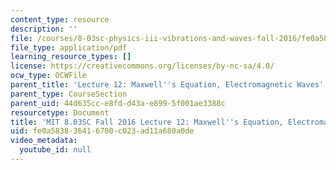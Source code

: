 ```yaml
---
content_type: resource
description: ''
file: /courses/8-03sc-physics-iii-vibrations-and-waves-fall-2016/fe0a583836416700c023ad11a680a0de_MIT8_03SCF16_Lec12.pdf
file_type: application/pdf
learning_resource_types: []
license: https://creativecommons.org/licenses/by-nc-sa/4.0/
ocw_type: OCWFile
parent_title: 'Lecture 12: Maxwell''s Equation, Electromagnetic Waves'
parent_type: CourseSection
parent_uid: 44d635cc-e8fd-d43a-e899-5f001ae3388c
resourcetype: Document
title: 'MIT 8.03SC Fall 2016 Lecture 12: Maxwell''s Equation, Electromagnetic Waves'
uid: fe0a5838-3641-6700-c023-ad11a680a0de
video_metadata:
  youtube_id: null
---
```

